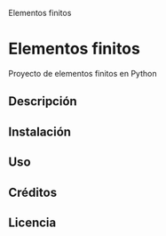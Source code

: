 Elementos finitos

# Elementos finitos
Proyecto de elementos finitos en Python

## Descripción


## Instalación

## Uso

## Créditos

## Licencia

